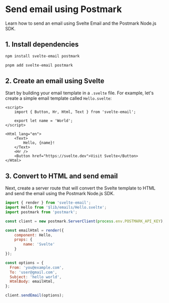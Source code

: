 # Send email using Postmark

Learn how to send an email using Svelte Email and the Postmark Node.js SDK.

## 1. Install dependencies

```bash title="npm"|copy
npm install svelte-email postmark
```

```bash title="pnpm"|copy
pnpm add svelte-email postmark
```

## 2. Create an email using Svelte

Start by building your email template in a `.svelte` file. For example, let's create a simple email template called `Hello.svelte`:

```svelte title="src/$lib/emails/Hello.svelte"
<script>
	import { Button, Hr, Html, Text } from 'svelte-email';

	export let name = 'World';
</script>

<Html lang="en">
	<Text>
		Hello, {name}!
	</Text>
	<Hr />
	<Button href="https://svelte.dev">Visit Svelte</Button>
</Html>
```

## 3. Convert to HTML and send email

Next, create a server route that will convert the Svelte template to HTML and send the email using the Postmark Node.js SDK.

```js title="src/routes/emails/hello/+server.js"
import { render } from 'svelte-email';
import Hello from '$lib/emails/Hello.svelte';
import postmark from 'postmark';

const client = new postmark.ServerClient(process.env.POSTMARK_API_KEY);

const emailHtml = render({
	component: Hello,
	props: {
		name: 'Svelte'
	}
});

const options = {
  From: 'you@example.com',
  To: 'user@gmail.com',
  Subject: 'hello world',
  HtmlBody: emailHtml,
};

client.sendEmail(options);
```
